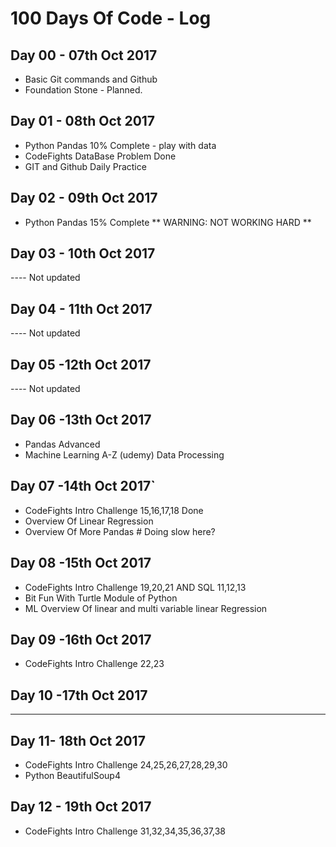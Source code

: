 # 100 Days Of Code - Log

## Day 00 - 07th Oct 2017
* Basic Git commands and Github
* Foundation Stone - Planned.
## Day 01 - 08th Oct 2017
* Python Pandas 10% Complete - play with data
* CodeFights DataBase Problem Done
* GIT and Github Daily Practice
## Day 02 - 09th Oct 2017
* Python Pandas 15% Complete
** WARNING: NOT WORKING HARD **
## Day 03 - 10th Oct 2017
---- Not updated
## Day 04 - 11th Oct 2017
---- Not updated
## Day 05 -12th Oct 2017
---- Not updated
## Day 06 -13th Oct 2017
* Pandas Advanced
* Machine Learning A-Z (udemy) Data Processing
## Day 07 -14th Oct 2017`
* CodeFights Intro Challenge 15,16,17,18 Done
* Overview Of Linear Regression
* Overview Of More Pandas # Doing slow here?
## Day 08 -15th Oct 2017
* CodeFights Intro Challenge 19,20,21 AND SQL 11,12,13
* Bit Fun With Turtle Module of Python
* ML Overview Of linear and multi variable linear Regression
## Day 09 -16th Oct 2017
* CodeFights Intro Challenge 22,23
## Day 10 -17th Oct 2017
-------
## Day 11- 18th Oct 2017
* CodeFights Intro Challenge 24,25,26,27,28,29,30
* Python BeautifulSoup4
## Day 12 - 19th Oct 2017
* CodeFights Intro Challenge 31,32,34,35,36,37,38
